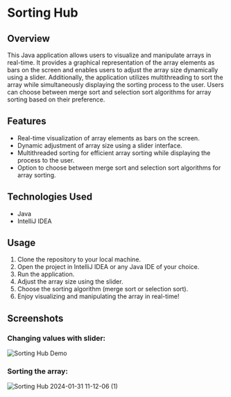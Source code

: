 # Sorting Hub

## Overview
This Java application allows users to visualize and manipulate arrays in real-time. It provides a graphical representation of the array elements as bars on the screen and enables users to adjust the array size dynamically using a slider. Additionally, the application utilizes multithreading to sort the array while simultaneously displaying the sorting process to the user. Users can choose between merge sort and selection sort algorithms for array sorting based on their preference.

## Features
- Real-time visualization of array elements as bars on the screen.
- Dynamic adjustment of array size using a slider interface.
- Multithreaded sorting for efficient array sorting while displaying the process to the user.
- Option to choose between merge sort and selection sort algorithms for array sorting.

## Technologies Used
- Java
- IntelliJ IDEA

## Usage
1. Clone the repository to your local machine.
2. Open the project in IntelliJ IDEA or any Java IDE of your choice.
3. Run the application.
4. Adjust the array size using the slider.
5. Choose the sorting algorithm (merge sort or selection sort).
6. Enjoy visualizing and manipulating the array in real-time!

## Screenshots
### Changing values with slider:
![Sorting Hub Demo](https://github.com/nadamur/Sorting-Hub/assets/114004182/04cf3d25-6412-499d-bac8-01cc7bc37bfb)

### Sorting the array:
![Sorting Hub 2024-01-31 11-12-06 (1)](https://github.com/nadamur/Sorting-Hub/assets/114004182/37493b69-def5-4cb8-9bab-f9c33150dcd3)


